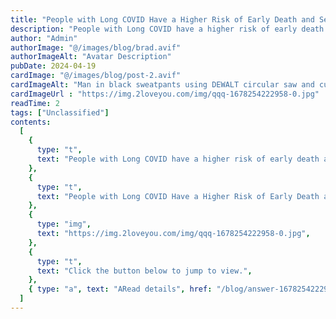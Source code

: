 ```yaml
---
title: "People with Long COVID Have a Higher Risk of Early Death and Serious Disease"
description: "People with Long COVID have a higher risk of early death and serious disease."
author: "Admin"
authorImage: "@/images/blog/brad.avif"
authorImageAlt: "Avatar Description"
pubDate: 2024-04-19
cardImage: "@/images/blog/post-2.avif"
cardImageAlt: "Man in black sweatpants using DEWALT circular saw and cutting a wood plank"
cardImageUrl : "https://img.2loveyou.com/img/qqq-1678254222958-0.jpg"
readTime: 2
tags: ["Unclassified"]
contents:
  [
    {
      type: "t",
      text: "People with Long COVID have a higher risk of early death and serious disease.",
    },
    {
      type: "t",
      text: "People with Long COVID Have a Higher Risk of Early Death and Serious Disease",
    },
    {
      type: "img",
      text: "https://img.2loveyou.com/img/qqq-1678254222958-0.jpg",
    },
    {
      type: "t",
      text: "Click the button below to jump to view.",
    },
    { type: "a", text: "ARead details", href: "/blog/answer-1678254222958-384705/" },
  ]
---
```

